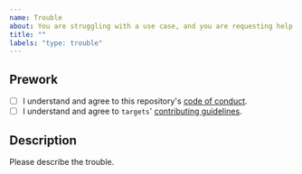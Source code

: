 ```yaml
---
name: Trouble
about: You are struggling with a use case, and you are requesting help.
title: ""
labels: "type: trouble"
---
```


## Prework

* [ ] I understand and agree to this repository's [code of conduct](https://github.com/wlandau/targets-design/blob/main/CODE_OF_CONDUCT.md).
* [ ] I understand and agree to `targets`' [contributing guidelines](https://github.com/wlandau/targets-design/blob/main/CONTRIBUTING.md).

## Description

Please describe the trouble.


